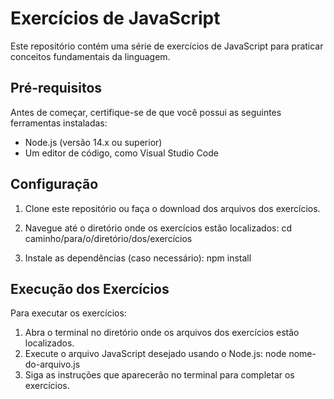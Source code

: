 # Exercícios de JavaScript

Este repositório contém uma série de exercícios de JavaScript para praticar conceitos fundamentais da linguagem.

## Pré-requisitos

Antes de começar, certifique-se de que você possui as seguintes ferramentas instaladas:

- Node.js (versão 14.x ou superior)
- Um editor de código, como Visual Studio Code

## Configuração

1. Clone este repositório ou faça o download dos arquivos dos exercícios.
2. Navegue até o diretório onde os exercícios estão localizados:
   cd caminho/para/o/diretório/dos/exercícios

3. Instale as dependências (caso necessário):
   npm install

## Execução dos Exercícios

Para executar os exercícios:

1. Abra o terminal no diretório onde os arquivos dos exercícios estão localizados.
2. Execute o arquivo JavaScript desejado usando o Node.js:
   node nome-do-arquivo.js
3. Siga as instruções que aparecerão no terminal para completar os exercícios.
